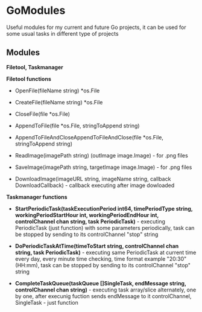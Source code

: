 # GoModules
Useful modules for my current and future Go projects, it can be used for some usual tasks in different type of projects

## Modules
**Filetool, Taskmanager**

**Filetool functions**
- OpenFile(fileName string) *os.File

- CreateFile(fileName string) *os.File

- CloseFile(file *os.File)

- AppendToFile(file *os.File, stringToAppend string)

- AppendToFileAndCloseAppendToFileAndClose(file *os.File, stringToAppend string)

- ReadImage(imagePath string) (outImage image.Image) - for .png files

- SaveImage(imagePath string, targetImage image.Image) - for .png files

- DownloadImage(imageURL string, imageName string, callback DownloadCallback) - callback executing after image dowloaded

**Taskmanager functions**
- **StartPeriodicTask(taskExecutionPeriod int64, timePeriodType string, workingPeriodStartHour int, workingPeriodEndHour int, controlChannel chan string, task PeriodicTask)** - executing PeriodicTask (just function) with some parameters periodically, task can be stopped by sending to its controlChannel "stop" string

- **DoPeriodicTaskAtTime(timeToStart string, controlChannel chan string, task PeriodicTask)** - executing same PeriodicTask at current time every day, every minute time checking, time format example "20:30" (HH:mm), task can be stopped by sending to its controlChannel "stop" string

- **CompleteTaskQueue(taskQueue []SingleTask, endMessage string, controlChannel chan string)** - executing task array/slice alternately, one by one, after execunig fuction sends endMessage to it controlChannel, SingleTask - just function

